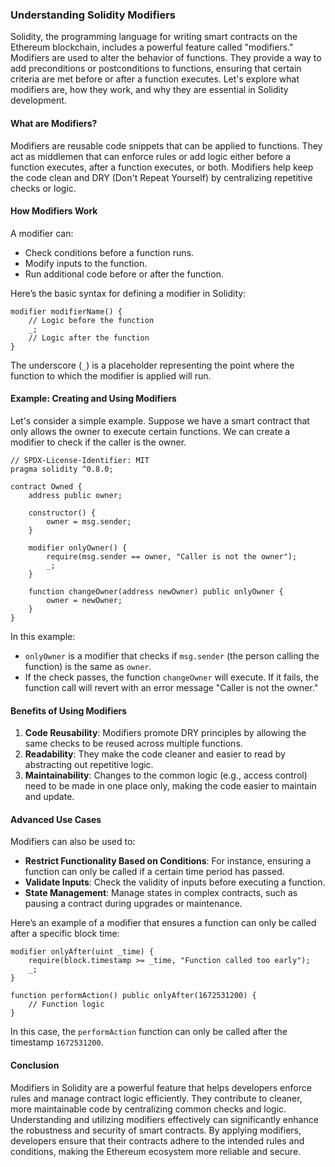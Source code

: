 ### Understanding Solidity Modifiers

Solidity, the programming language for writing smart contracts on the Ethereum blockchain, includes a powerful feature called "modifiers." Modifiers are used to alter the behavior of functions. They provide a way to add preconditions or postconditions to functions, ensuring that certain criteria are met before or after a function executes. Let's explore what modifiers are, how they work, and why they are essential in Solidity development.

#### What are Modifiers?

Modifiers are reusable code snippets that can be applied to functions. They act as middlemen that can enforce rules or add logic either before a function executes, after a function executes, or both. Modifiers help keep the code clean and DRY (Don't Repeat Yourself) by centralizing repetitive checks or logic.

#### How Modifiers Work

A modifier can:

- Check conditions before a function runs.
- Modify inputs to the function.
- Run additional code before or after the function.

Here’s the basic syntax for defining a modifier in Solidity:

```solidity
modifier modifierName() {
    // Logic before the function
    _;
    // Logic after the function
}
```

The underscore (`_`) is a placeholder representing the point where the function to which the modifier is applied will run.

#### Example: Creating and Using Modifiers

Let's consider a simple example. Suppose we have a smart contract that only allows the owner to execute certain functions. We can create a modifier to check if the caller is the owner.

```solidity
// SPDX-License-Identifier: MIT
pragma solidity ^0.8.0;

contract Owned {
    address public owner;

    constructor() {
        owner = msg.sender;
    }

    modifier onlyOwner() {
        require(msg.sender == owner, "Caller is not the owner");
        _;
    }

    function changeOwner(address newOwner) public onlyOwner {
        owner = newOwner;
    }
}
```

In this example:

- `onlyOwner` is a modifier that checks if `msg.sender` (the person calling the function) is the same as `owner`.
- If the check passes, the function `changeOwner` will execute. If it fails, the function call will revert with an error message "Caller is not the owner."

#### Benefits of Using Modifiers

1. **Code Reusability**: Modifiers promote DRY principles by allowing the same checks to be reused across multiple functions.
2. **Readability**: They make the code cleaner and easier to read by abstracting out repetitive logic.
3. **Maintainability**: Changes to the common logic (e.g., access control) need to be made in one place only, making the code easier to maintain and update.

#### Advanced Use Cases

Modifiers can also be used to:

- **Restrict Functionality Based on Conditions**: For instance, ensuring a function can only be called if a certain time period has passed.
- **Validate Inputs**: Check the validity of inputs before executing a function.
- **State Management**: Manage states in complex contracts, such as pausing a contract during upgrades or maintenance.

Here’s an example of a modifier that ensures a function can only be called after a specific block time:

```solidity
modifier onlyAfter(uint _time) {
    require(block.timestamp >= _time, "Function called too early");
    _;
}

function performAction() public onlyAfter(1672531200) {
    // Function logic
}
```

In this case, the `performAction` function can only be called after the timestamp `1672531200`.

#### Conclusion

Modifiers in Solidity are a powerful feature that helps developers enforce rules and manage contract logic efficiently. They contribute to cleaner, more maintainable code by centralizing common checks and logic. Understanding and utilizing modifiers effectively can significantly enhance the robustness and security of smart contracts. By applying modifiers, developers ensure that their contracts adhere to the intended rules and conditions, making the Ethereum ecosystem more reliable and secure.
